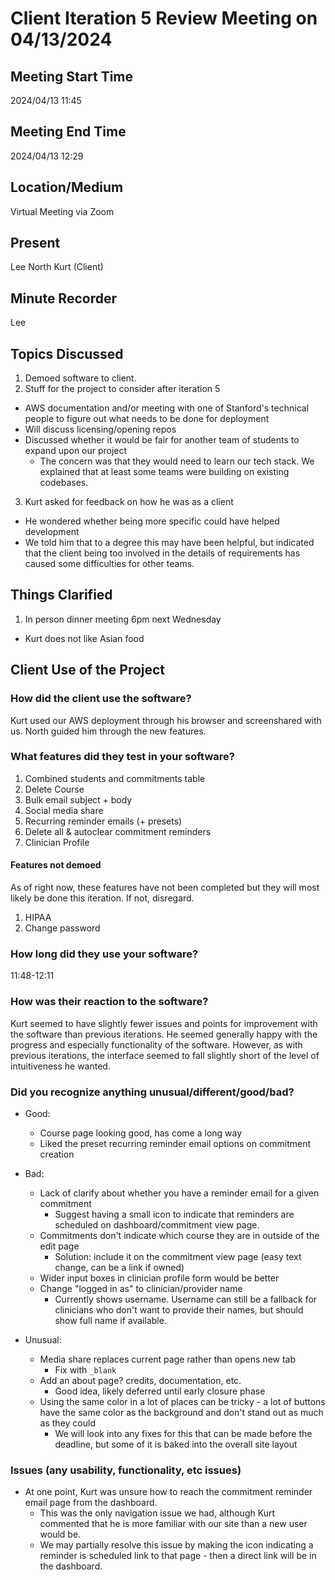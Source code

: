 # Client Iteration 5 Review Meeting on 04/13/2024 

## Meeting Start Time

2024/04/13 11:45

## Meeting End Time

2024/04/13 12:29

## Location/Medium

Virtual Meeting via Zoom

## Present

Lee 
North
Kurt (Client)

## Minute Recorder

Lee

## Topics Discussed
1. Demoed software to client.
2. Stuff for the project to consider after iteration 5
  - AWS documentation and/or meeting with one of Stanford's technical people to figure out what needs to be done for deployment
  - Will discuss licensing/opening repos 
  - Discussed whether it would be fair for another team of students to expand upon our project
    - The concern was that they would need to learn our tech stack. We explained that at least some teams were building on existing codebases.
3. Kurt asked for feedback on how he was as a client
  - He wondered whether being more specific could have helped development
  - We told him that to a degree this may have been helpful, but indicated that the client being too involved in the details of requirements has caused some difficulties for other teams.

## Things Clarified
1. In person dinner meeting 6pm next Wednesday
  - Kurt does not like Asian food


## Client Use of the Project
### How did the client use the software?
Kurt used our AWS deployment through his browser and screenshared with us. North guided him through the new features.

### What features did they test in your software?

1. Combined students and commitments table
2. Delete Course
3. Bulk email subject + body
4. Social media share
5. Recurring reminder emails (+ presets)
6. Delete all & autoclear commitment reminders
7. Clinician Profile

#### Features not demoed
As of right now, these features have not been completed but they will most likely be done this iteration. If not, disregard.
1. HIPAA
2. Change password

### How long did they use your software?
11:48-12:11

### How was their reaction to the software?
Kurt seemed to have slightly fewer issues and points for improvement with the software than previous iterations. He seemed generally happy with the progress and especially functionality of the software. However, as with previous iterations, the interface seemed to fall slightly short of the level of intuitiveness he wanted.

### Did you recognize anything unusual/different/good/bad?
- Good: 
  - Course page looking good, has come a long way
  - Liked the preset recurring reminder email options on commitment creation

- Bad: 
  - Lack of clarify about whether you have a reminder email for a given commitment
    - Suggest having a small icon to indicate that reminders are scheduled on dashboard/commitment view page.
  - Commitments don't indicate which course they are in outside of the edit page
    - Solution: include it on the commitment view page (easy text change, can be a link if owned)
  - Wider input boxes in clinician profile form would be better
  - Change "logged in as" to clinician/provider name
    - Currently shows username. Username can still be a fallback for clinicians who don't want to provide their names, but should show full name if available.

- Unusual: 
  - Media share replaces current page rather than opens new tab
    - Fix with `_blank`
  - Add an about page? credits, documentation, etc. 
    - Good idea, likely deferred until early closure phase
  - Using the same color in a lot of places can be tricky - a lot of buttons have the same color as the background and don't stand out as much as they could
    - We will look into any fixes for this that can be made before the deadline, but some of it is baked into the overall site layout

### Issues (any usability, functionality, etc issues)
- At one point, Kurt was unsure how to reach the commitment reminder email page from the dashboard. 
  - This was the only navigation issue we had, although Kurt commented that he is more familiar with our site than a new user would be.
  - We may partially resolve this issue by making the icon indicating a reminder is scheduled link to that page - then a direct link will be in the dashboard.


